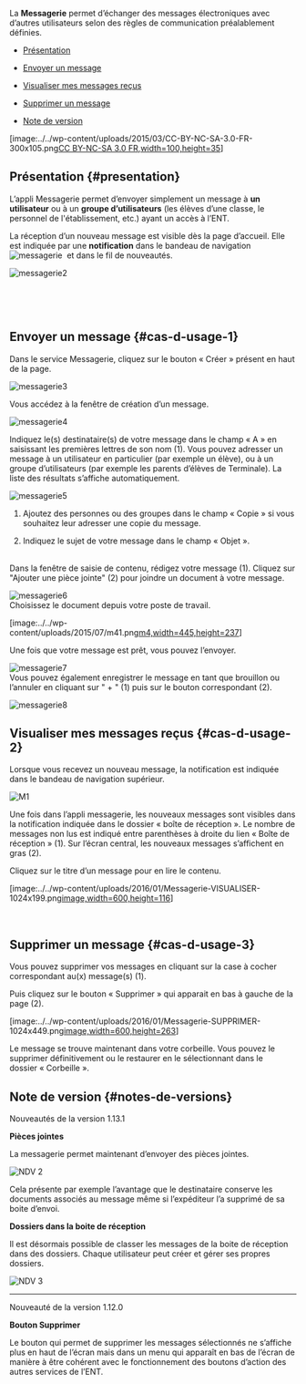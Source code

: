 La **Messagerie** permet d’échanger des messages électroniques avec
d’autres utilisateurs selon des règles de communication préalablement
définies.  

-   [Présentation](index.html?iframe=true#presentation)

-   [Envoyer un message](index.html?iframe=true#cas-d-usage-1)

-   [Visualiser mes messages
    reçus](index.html?iframe=true#cas-d-usage-2)

-   [Supprimer un message](index.html?iframe=true#cas-d-usage-3)

-   [Note de version](index.html?iframe=true#notes-de-versions)

[image:../../wp-content/uploads/2015/03/CC-BY-NC-SA-3.0-FR-300x105.png[CC
BY-NC-SA 3.0
FR,width=100,height=35](http://creativecommons.org/licenses/by-nc-sa/3.0/fr/)]

Présentation {#presentation}
------------

L’appli Messagerie permet d’envoyer simplement un message à **un
utilisateur** ou à un **groupe d’utilisateurs** (les élèves d’une
classe, le personnel de l'établissement, etc.) ayant un accès à l’ENT.

La réception d’un nouveau message est visible dès la page d’accueil.
Elle est indiquée par une **notification** dans le bandeau de navigation
![messagerie](../../wp-content/uploads/2016/04/messagerie.png)  et dans
le fil de nouveautés.

![messagerie2](../../wp-content/uploads/2016/04/messagerie2-1024x508.png)

 

 

Envoyer un message {#cas-d-usage-1}
------------------

Dans le service Messagerie, cliquez sur le bouton « Créer » présent en
haut de la page.

![messagerie3](../../wp-content/uploads/2016/04/messagerie3-1024x215.png)

Vous accédez à la fenêtre de création d’un message.

![messagerie4](../../wp-content/uploads/2016/04/messagerie4-1024x824.png)

Indiquez le(s) destinataire(s) de votre message dans le champ « A » en
saisissant les premières lettres de son nom (1). Vous pouvez adresser un
message à un utilisateur en particulier (par exemple un élève), ou à un
groupe d’utilisateurs (par exemple les parents d’élèves de Terminale).
La liste des résultats s’affiche automatiquement.

![messagerie5](../../wp-content/uploads/2016/04/messagerie5-1024x776.png)

1.  Ajoutez des personnes ou des groupes dans le champ « Copie » si vous
    souhaitez leur adresser une copie du message.

2.  Indiquez le sujet de votre message dans le champ « Objet ».

[\
](../../wp-content/uploads/2015/03/Messagerie-3.png)Dans la fenêtre de
saisie de contenu, rédigez votre message (1). Cliquez sur "Ajouter une
pièce jointe" (2) pour joindre un document à votre message.

![messagerie6](../../wp-content/uploads/2016/04/messagerie6-1024x818.png)
\
 Choisissez le document depuis votre poste de travail.

[image:../../wp-content/uploads/2015/07/m41.png[m4,width=445,height=237](../../wp-content/uploads/2015/07/m41.png)]

Une fois que votre message est prêt, vous pouvez l’envoyer.

![messagerie7](../../wp-content/uploads/2016/04/messagerie7-1024x570.png)
\
 Vous pouvez également enregistrer le message en tant que brouillon ou
l’annuler en cliquant sur " + " (1) puis sur le bouton correspondant
(2).

![messagerie8](../../wp-content/uploads/2016/04/messagerie8-1024x488.png)

Visualiser mes messages reçus {#cas-d-usage-2}
-----------------------------

Lorsque vous recevez un nouveau message, la notification est indiquée
dans le bandeau de navigation supérieur.

![M1](../../wp-content/uploads/2015/05/M12.png)

Une fois dans l’appli messagerie, les nouveaux messages sont visibles
dans la notification indiquée dans le dossier « boîte de réception ». Le
nombre de messages non lus est indiqué entre parenthèses à droite du
lien « Boîte de réception » (1). Sur l’écran central, les nouveaux
messages s’affichent en gras (2).

Cliquez sur le titre d’un message pour en lire le contenu.

[image:../../wp-content/uploads/2016/01/Messagerie-VISUALISER-1024x199.png[image,width=600,height=116](../../wp-content/uploads/2016/01/Messagerie-VISUALISER.png)]

 

Supprimer un message {#cas-d-usage-3}
--------------------

Vous pouvez supprimer vos messages en cliquant sur la case à cocher
correspondant au(x) message(s) (1).

Puis cliquez sur le bouton « Supprimer » qui apparait en bas à gauche de
la page (2).

[image:../../wp-content/uploads/2016/01/Messagerie-SUPPRIMER-1024x449.png[image,width=600,height=263](../../wp-content/uploads/2016/01/Messagerie-SUPPRIMER.png)]

Le message se trouve maintenant dans votre corbeille. Vous pouvez le
supprimer définitivement ou le restaurer en le sélectionnant dans le
dossier « Corbeille ».

Note de version {#notes-de-versions}
---------------

Nouveautés de la version 1.13.1

**Pièces jointes**

La messagerie permet maintenant d’envoyer des pièces jointes.

![NDV 2](../../wp-content/uploads/2015/05/NDV-2.png)

Cela présente par exemple l’avantage que le destinataire conserve les
documents associés au message même si l’expéditeur l’a supprimé de sa
boite d’envoi.

**Dossiers dans la boite de réception**

Il est désormais possible de classer les messages de la boite de
réception dans des dossiers. Chaque utilisateur peut créer et gérer ses
propres dossiers.

![NDV 3](../../wp-content/uploads/2015/05/NDV-3.png)

* * * * *

Nouveauté de la version 1.12.0

**Bouton Supprimer**

Le bouton qui permet de supprimer les messages sélectionnés ne s’affiche
plus en haut de l’écran mais dans un menu qui apparaît en bas de l’écran
de manière à être cohérent avec le fonctionnement des boutons d’action
des autres services de l’ENT.
